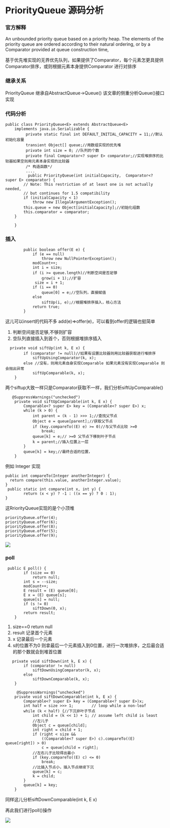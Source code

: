 # PriorityQueue 源码分析

### 官方解释 
An unbounded priority queue based on a priority heap. The elements of the priority queue are ordered according to their natural ordering, or by a Comparator provided at queue construction time, 

基于优先堆实现的无界优先队列，如果提供了Comparator，每个元素怎更具提供Comparator排序，或则根据元素本身提供Comparator 进行对排序

### 继承关系
PriorityQueue 继承自AbstractQueue->Queue()
该文章的侧重分析Queue()接口实现

### 代码分析
```
public class PriorityQueue<E> extends AbstractQueue<E>
    implements java.io.Serializable {
         private static final int DEFAULT_INITIAL_CAPACITY = 11;//默认初始化容量
         transient Object[] queue;//用数组实现的优先堆
         private int size = 0; //队列的个数
         private final Comparator<? super E> comparator;//实现堆排序的比较器如果空则用元素本身实现的比较器
         /* 构造函数*/
         ....
          public PriorityQueue(int initialCapacity,  Comparator<? super E> comparator) {
        // Note: This restriction of at least one is not actually needed,
        // but continues for 1.5 compatibility
        if (initialCapacity < 1)
            throw new IllegalArgumentException();
        this.queue = new Object[initialCapacity];//初始化组数
        this.comparator = comparator;
    }
         
    }
```
### 插入
```
        public boolean offer(E e) {
            if (e == null)
                throw new NullPointerException();
            modCount++;
            int i = size;
            if (i >= queue.length)//判断空间是否足够
                grow(i + 1);//扩容
             size = i + 1;
            if (i == 0)
                queue[0] = e;//空队列，直接赋值
            else
                siftUp(i, e);//根据堆排序插入，核心方法
            return true;
        } 
```
这儿可以insert的代码不多 add(e)=>offer(e)，可以看到offer的逻辑也挺简单
1. 判断空间是否足够,不够则扩容
2. 空队列直接插入到首个，否则根据堆排序插入
```
  private void siftUp(int k, E x) {
        if (comparator != null)//如果有设置比较器则用比较器获取进行堆排序
            siftUpUsingComparator(k, x);
        else //没有，则用元素自身实现Comparable 如果元素没有实现Comparable 则会抛出异常
            siftUpComparable(k, x);
    }
```
两个siftup大致一样只是Comparator获取不一样，我们分析siftUpComparable()
```
   @SuppressWarnings("unchecked")
    private void siftUpComparable(int k, E x) {
        Comparable<? super E> key = (Comparable<? super E>) x;
        while (k > 0) {
            int parent = (k - 1) >>> 1;//查找父节点
            Object e = queue[parent];//获取父节点
            if (key.compareTo((E) e) >= 0)//与父节点比较 >=0
                break;
            queue[k] = e;// >=0 父节点下移到叶子节点
            k = parent;//插入位置上一层
        }
        queue[k] = key;//最终合适的位置，
    }
```
例如 Integer 实现 
```
public int compareTo(Integer anotherInteger) {
  return compare(this.value, anotherInteger.value);
}
 public static int compare(int x, int y) {
        return (x < y) ? -1 : ((x == y) ? 0 : 1);
}
```
这RriorityQueue实现的是个小顶堆
```
priorityQueue.offer(4);
priorityQueue.offer(6);
priorityQueue.offer(8);
priorityQueue.offer(5);
priorityQueue.offer(9);
```

![](https://user-gold-cdn.xitu.io/2020/7/28/173948ed158b2027?w=1618&h=850&f=png&s=77427)


### poll
```
 public E poll() {
        if (size == 0)
            return null;
        int s = --size;
        modCount++;
        E result = (E) queue[0];
        E x = (E) queue[s];
        queue[s] = null;
        if (s != 0)
            siftDown(0, x);
        return result;
    }
```
1. size==0 return null
2. result 记录首个元素
3. x 记录最后一个元素
4. s的位置不为0 则拿最后一个元素插入到0位置，进行一次堆排序，之后最合适的那个数就会到堆首位置

```
   private void siftDown(int k, E x) {
        if (comparator != null)
            siftDownUsingComparator(k, x);
        else
            siftDownComparable(k, x);
    }
    
     @SuppressWarnings("unchecked")
    private void siftDownComparable(int k, E x) {
        Comparable<? super E> key = (Comparable<? super E>)x;
        int half = size >>> 1;        // loop while a non-leaf
        while (k < half) {//下沉非叶子节点
            int child = (k << 1) + 1; // assume left child is least
            //左儿子
            Object c = queue[child];
            int right = child + 1;
            if (right < size &&
                ((Comparable<? super E>) c).compareTo((E) queue[right]) > 0)
                c = queue[child = right];
            //左右儿子比较得出最小
            if (key.compareTo((E) c) <= 0)
                break;
            //比插入节点小，插入节点继续下沉
            queue[k] = c;
            k = child;
        }
        queue[k] = key;
    }
```
同样这儿分析siftDownComparable(int k, E x)

再此我们进行poll()操作

![](https://user-gold-cdn.xitu.io/2020/7/28/17394b65030ffb6f?w=655&h=685&f=png&s=39564)
